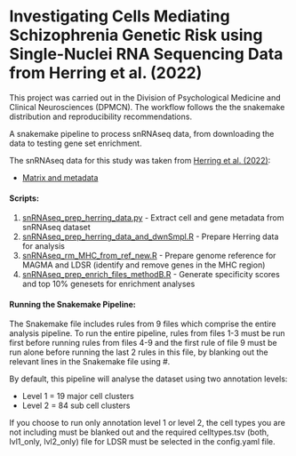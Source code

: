 # Investigating Cells Mediating Schizophrenia Genetic Risk using Single-Nuclei RNA Sequencing Data from Herring et al. (2022)

This project was carried out in the Division of Psychological Medicine and Clinical Neurosciences (DPMCN). The workflow follows the the snakemake distribution and reproducibility recommendations.

A snakemake pipeline to process snRNAseq data, from downloading the data to testing gene set enrichment.

The snRNAseq data for this study was taken from [Herring et al. (2022)](https://doi.org/10.1016/j.cell.2022.09.039):

* [Matrix and metadata](https://storage.googleapis.com/neuro-dev/Processed_data/RNA-all_full-counts-and-downsampled-CPM.h5ad)

#### Scripts:
1. [snRNAseq_prep_herring_data.py](workflow/scripts/snRNAseq_prep_herring_data.py) - Extract cell and gene metadata from snRNAseq dataset
2. [snRNAseq_prep_herring_data_and_dwnSmpl.R](workflow/scripts/snRNAseq_prep_herring_data_and_dwnSmpl.R) - Prepare Herring data for analysis 
3. [snRNAseq_rm_MHC_from_ref_new.R](workflow/scripts/snRNAseq_rm_MHC_from_ref_new.R) - Prepare genome reference for MAGMA and LDSR (identify and remove genes in the MHC region)
4. [snRNAseq_prep_enrich_files_methodB.R](workflow/scripts/snRNAseq_prep_enrich_files_methodB.R) - Generate specificity scores and top 10% genesets for enrichment analyses
<!-- 5. snRNAseq_get_and_munge_GWAS_for_MAGMA.sh - Download and prepare GWAS summary statistics for [schizophrenia](https://figshare.com/ndownloader/files/28169757) ([Trubetskoy et al., 2022](https://doi.org/10.1038/s41586-022-04434-5)) and [height](https://portals.broadinstitute.org/collaboration/giant/images/6/63/Meta-analysis_Wood_et_al%2BUKBiobank_2018.txt.gz) ([Yengo et al., 2018](https://doi.org/10.1093/hmg/ddy271)) -->
<!-- 6. snRNAseq_plot_MAGMA_and_LDSR.R -->
<!-- 7. snRNAseq_plot_rare_variants.R -->

#### Running the Snakemake Pipeline:
The Snakemake file includes rules from 9 files which comprise the entire analysis pipeline. To run the entire pipeline, rules from files 1-3 must be run first before running rules from files 4-9 and the first rule of file 9 must be run alone before running the last 2 rules in this file, by blanking out the relevant lines in the Snakemake file using #.

By default, this pipeline will analyse the dataset using two annotation levels:
* Level 1 = 19 major cell clusters
* Level 2 = 84 sub cell clusters

If you choose to run only annotation level 1 or level 2, the cell types you are not including must be blanked out and the required celltypes.tsv (both, lvl1_only, lvl2_only) file for LDSR must be selected in the config.yaml file.
